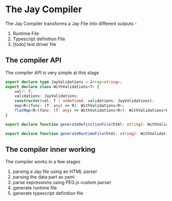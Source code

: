 The Jay Compiler
===

The Jay Compiler transforms a Jay File into different outputs - 
1. Runtime File
2. Typescript definition File
3. [todo] test driver file

The compiler API
---

The compiler API is very simple at this stage

```typescript
export declare type JayValidations = Array<string>;
export declare class WithValidations<T> {
    val?: T;
    validations: JayValidations;
    constructor(val: T | undefined, validations: JayValidations);
    map<R>(func: (T: any) => R): WithValidations<R>;
    flatMap<R>(func: (T: any) => WithValidations<R>): WithValidations<R>;
}

export declare function generateDefinitionFile(html: string): WithValidations<string>;

export declare function generateRuntimeFile(html: string): WithValidations<string>;
```

The compiler inner working
--

The compiler works in a few stages
1. parsing a Jay file using an HTML parser
1. parsing the data part as yaml
1. parse expressions using PEG.js custom parser
1. generate runtime file
1. generate typescript definition file